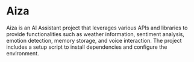 # Aiza
Aiza is an AI Assistant project that leverages various APIs and libraries to provide functionalities such as weather information, sentiment analysis, emotion detection, memory storage, and voice interaction. The project includes a setup script to install dependencies and configure the environment.
